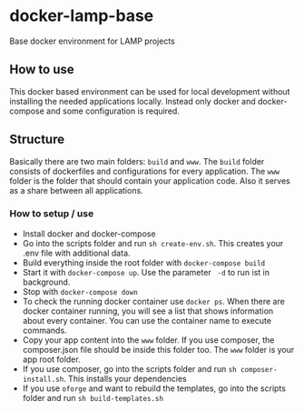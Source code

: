 # docker-lamp-base
Base docker environment for LAMP projects

## How to use
This docker based environment can be used for local development without installing the needed applications locally. 
Instead only docker and docker-compose and some configuration is required. 

## Structure
Basically there are two main folders: `build` and `www`.
The `build` folder consists of dockerfiles and configurations for every application.
The `www` folder is the folder that should contain your application code. 
Also it serves as a share between all applications.

### How to setup / use
- Install docker and docker-compose
- Go into the scripts folder and run `sh create-env.sh`. This creates your .env file with additional data.
- Build everything inside the root folder with `docker-compose build`
- Start it with `docker-compose up`. Use the parameter ` -d` to run ist in background.
- Stop with `docker-compose down`
- To check the running docker container use `docker ps`. When there are docker container running, 
you will see a list that shows information about every container. 
You can use the container name to execute commands.
- Copy your app content into the `www` folder. If you use composer, the composer.json file should 
be inside this folder too. The `www` folder is your app root folder.
- If you use composer, go into the scripts folder and run `sh composer-install.sh`. This installs
your dependencies
- If you use `oforge` and want to rebuild the templates, go into the scripts folder and run 
`sh build-templates.sh`
